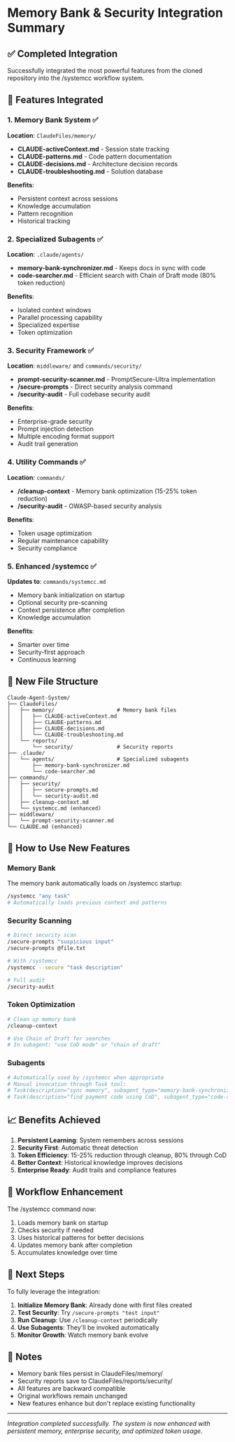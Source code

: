 # Memory Bank & Security Integration Summary

## ✅ Completed Integration

Successfully integrated the most powerful features from the cloned repository into the /systemcc workflow system.

## 🎯 Features Integrated

### 1. Memory Bank System ✅
**Location**: `ClaudeFiles/memory/`
- **CLAUDE-activeContext.md** - Session state tracking
- **CLAUDE-patterns.md** - Code pattern documentation
- **CLAUDE-decisions.md** - Architecture decision records
- **CLAUDE-troubleshooting.md** - Solution database

**Benefits**:
- Persistent context across sessions
- Knowledge accumulation
- Pattern recognition
- Historical tracking

### 2. Specialized Subagents ✅
**Location**: `.claude/agents/`
- **memory-bank-synchronizer.md** - Keeps docs in sync with code
- **code-searcher.md** - Efficient search with Chain of Draft mode (80% token reduction)

**Benefits**:
- Isolated context windows
- Parallel processing capability
- Specialized expertise
- Token optimization

### 3. Security Framework ✅
**Location**: `middleware/` and `commands/security/`
- **prompt-security-scanner.md** - PromptSecure-Ultra implementation
- **/secure-prompts** - Direct security analysis command
- **/security-audit** - Full codebase security audit

**Benefits**:
- Enterprise-grade security
- Prompt injection detection
- Multiple encoding format support
- Audit trail generation

### 4. Utility Commands ✅
**Location**: `commands/`
- **/cleanup-context** - Memory bank optimization (15-25% token reduction)
- **/security-audit** - OWASP-based security analysis

**Benefits**:
- Token usage optimization
- Regular maintenance capability
- Security compliance

### 5. Enhanced /systemcc ✅
**Updates to**: `commands/systemcc.md`
- Memory bank initialization on startup
- Optional security pre-scanning
- Context persistence after completion
- Knowledge accumulation

**Benefits**:
- Smarter over time
- Security-first approach
- Continuous learning

## 📂 New File Structure

```
Claude-Agent-System/
├── ClaudeFiles/
│   ├── memory/                    # Memory bank files
│   │   ├── CLAUDE-activeContext.md
│   │   ├── CLAUDE-patterns.md
│   │   ├── CLAUDE-decisions.md
│   │   └── CLAUDE-troubleshooting.md
│   └── reports/
│       └── security/              # Security reports
├── .claude/
│   └── agents/                    # Specialized subagents
│       ├── memory-bank-synchronizer.md
│       └── code-searcher.md
├── commands/
│   ├── security/
│   │   ├── secure-prompts.md
│   │   └── security-audit.md
│   ├── cleanup-context.md
│   └── systemcc.md (enhanced)
├── middleware/
│   └── prompt-security-scanner.md
└── CLAUDE.md (enhanced)
```

## 🚀 How to Use New Features

### Memory Bank
The memory bank automatically loads on /systemcc startup:
```bash
/systemcc "any task"
# Automatically loads previous context and patterns
```

### Security Scanning
```bash
# Direct security scan
/secure-prompts "suspicious input"
/secure-prompts @file.txt

# With /systemcc
/systemcc --secure "task description"

# Full audit
/security-audit
```

### Token Optimization
```bash
# Clean up memory bank
/cleanup-context

# Use Chain of Draft for searches
# In subagent: "use CoD mode" or "chain of draft"
```

### Subagents
```bash
# Automatically used by /systemcc when appropriate
# Manual invocation through Task tool:
# Task(description="sync memory", subagent_type="memory-bank-synchronizer")
# Task(description="find payment code using CoD", subagent_type="code-searcher")
```

## 📈 Benefits Achieved

1. **Persistent Learning**: System remembers across sessions
2. **Security First**: Automatic threat detection
3. **Token Efficiency**: 15-25% reduction through cleanup, 80% through CoD
4. **Better Context**: Historical knowledge improves decisions
5. **Enterprise Ready**: Audit trails and compliance features

## 🔄 Workflow Enhancement

The /systemcc command now:
1. Loads memory bank on startup
2. Checks security if needed
3. Uses historical patterns for better decisions
4. Updates memory bank after completion
5. Accumulates knowledge over time

## 🎯 Next Steps

To fully leverage the integration:

1. **Initialize Memory Bank**: Already done with first files created
2. **Test Security**: Try `/secure-prompts "test input"`
3. **Run Cleanup**: Use `/cleanup-context` periodically
4. **Use Subagents**: They'll be invoked automatically
5. **Monitor Growth**: Watch memory bank evolve

## 📝 Notes

- Memory bank files persist in ClaudeFiles/memory/
- Security reports save to ClaudeFiles/reports/security/
- All features are backward compatible
- Original workflows remain unchanged
- New features enhance but don't replace existing functionality

---

*Integration completed successfully. The system is now enhanced with persistent memory, enterprise security, and optimized token usage.*